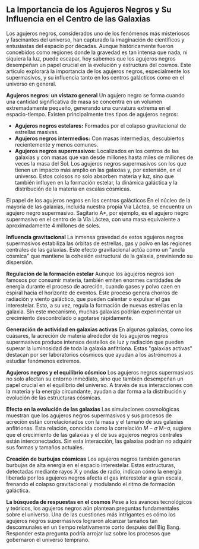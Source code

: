 ## La Importancia de los Agujeros Negros y Su Influencia en el Centro de las Galaxias

Los agujeros negros, considerados uno de los fenómenos más misteriosos y fascinantes del universo, han capturado la imaginación de científicos y entusiastas del espacio por décadas. Aunque históricamente fueron concebidos como regiones donde la gravedad es tan intensa que nada, ni siquiera la luz, puede escapar, hoy sabemos que los agujeros negros desempeñan un papel crucial en la evolución y estructura del cosmos. Este artículo explorará la importancia de los agujeros negros, especialmente los supermasivos, y su influencia tanto en los centros galácticos como en el universo en general.

**Agujeros negros: un vistazo general**
Un agujero negro se forma cuando una cantidad significativa de masa se concentra en un volumen extremadamente pequeño, generando una curvatura extrema en el espacio-tiempo. Existen principalmente tres tipos de agujeros negros:

- **Agujeros negros estelares:** Formados por el colapso gravitacional de estrellas masivas.
- **Agujeros negros intermedios:** Con masas intermedias, descubiertos recientemente y menos comunes.
- **Agujeros negros supermasivos:** Localizados en los centros de las galaxias y con masas que van desde millones hasta miles de millones de veces la masa del Sol.
Los agujeros negros supermasivos son los que tienen un impacto más amplio en las galaxias y, por extensión, en el universo. Estos colosos no solo absorben materia y luz, sino que también influyen en la formación estelar, la dinámica galáctica y la distribución de la materia en escalas cósmicas.

El papel de los agujeros negros en los centros galácticos
En el núcleo de la mayoría de las galaxias, incluida nuestra propia Vía Láctea, se encuentra un agujero negro supermasivo. Sagitario A*, por ejemplo, es el agujero negro supermasivo en el centro de la Vía Láctea, con una masa equivalente a aproximadamente 4 millones de soles.

**Influencia gravitacional**
La inmensa gravedad de estos agujeros negros supermasivos estabiliza las órbitas de estrellas, gas y polvo en las regiones centrales de las galaxias. Este efecto gravitacional actúa como un "ancla cósmica" que mantiene la cohesión estructural de la galaxia, previniendo su dispersión.

**Regulación de la formación estelar**
Aunque los agujeros negros son famosos por consumir materia, también emiten enormes cantidades de energía durante el proceso de acreción, cuando gases y polvo caen en espiral hacia el horizonte de eventos. Este proceso genera chorros de radiación y viento galáctico, que pueden calentar o expulsar el gas interestelar. Esto, a su vez, regula la formación de nuevas estrellas en la galaxia. Sin este mecanismo, muchas galaxias podrían experimentar un crecimiento descontrolado o agotarse rápidamente.

**Generación de actividad en galaxias activas**
En algunas galaxias, como los cuásares, la acreción de materia alrededor de los agujeros negros supermasivos produce intensos destellos de luz y radiación que pueden superar la luminosidad de toda la galaxia anfitriona. Estas "galaxias activas" destacan por ser laboratorios cósmicos que ayudan a los astrónomos a estudiar fenómenos extremos.

**Agujeros negros y el equilibrio cósmico**
Los agujeros negros supermasivos no solo afectan su entorno inmediato, sino que también desempeñan un papel crucial en el equilibrio del universo. A través de sus interacciones con la materia y la energía circundante, ayudan a dar forma a la distribución y evolución de las estructuras cósmicas.

**Efecto en la evolución de las galaxias**
Las simulaciones cosmológicas muestran que los agujeros negros supermasivos y sus procesos de acreción están correlacionados con la masa y el tamaño de sus galaxias anfitrionas. Esta relación, conocida como la correlación 
𝑀
−
𝜎
M−σ, sugiere que el crecimiento de las galaxias y el de sus agujeros negros centrales están interconectados. Sin esta interacción, las galaxias podrían no adquirir sus formas y tamaños actuales.

**Creación de burbujas cósmicas**
Los agujeros negros también generan burbujas de alta energía en el espacio interestelar. Estas estructuras, detectadas mediante rayos X y ondas de radio, indican cómo la energía liberada por los agujeros negros afecta el gas interestelar a gran escala, frenando el colapso gravitacional y modulando el ritmo de formación galáctica.

**La búsqueda de respuestas en el cosmos**
Pese a los avances tecnológicos y teóricos, los agujeros negros aún plantean preguntas fundamentales sobre el universo. Una de las cuestiones más intrigantes es cómo los agujeros negros supermasivos lograron alcanzar tamaños tan descomunales en un tiempo relativamente corto después del Big Bang. Responder esta pregunta podría arrojar luz sobre los procesos que gobernaron el universo temprano.

